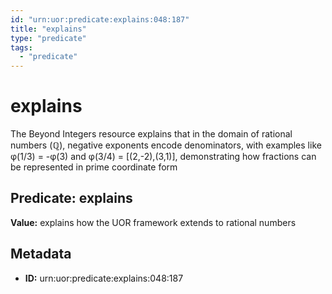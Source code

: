 ```yaml
---
id: "urn:uor:predicate:explains:048:187"
title: "explains"
type: "predicate"
tags:
  - "predicate"
---
```


# explains

The Beyond Integers resource explains that in the domain of rational numbers (ℚ), negative exponents encode denominators, with examples like φ(1/3) = -φ(3) and φ(3/4) = [(2,-2),(3,1)], demonstrating how fractions can be represented in prime coordinate form

## Predicate: explains

**Value:** explains how the UOR framework extends to rational numbers

## Metadata

- **ID:** urn:uor:predicate:explains:048:187
